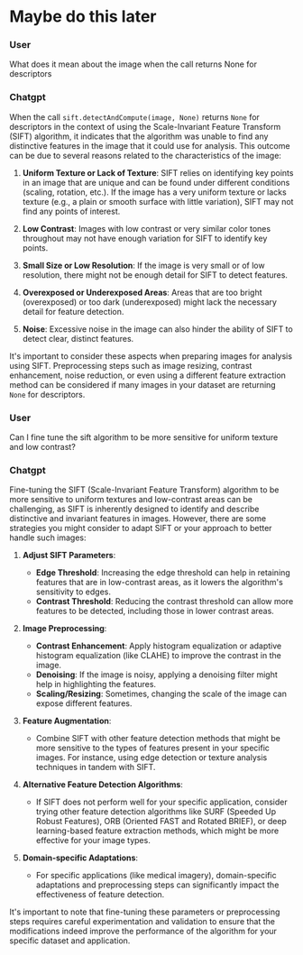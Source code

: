 # Maybe do this later
### User
What does it mean about the image when the call returns None for descriptors

### Chatgpt
When the call `sift.detectAndCompute(image, None)` returns `None` for descriptors in the context of using the Scale-Invariant Feature Transform (SIFT) algorithm, it indicates that the algorithm was unable to find any distinctive features in the image that it could use for analysis. This outcome can be due to several reasons related to the characteristics of the image:

1. **Uniform Texture or Lack of Texture**: SIFT relies on identifying key points in an image that are unique and can be found under different conditions (scaling, rotation, etc.). If the image has a very uniform texture or lacks texture (e.g., a plain or smooth surface with little variation), SIFT may not find any points of interest.

2. **Low Contrast**: Images with low contrast or very similar color tones throughout may not have enough variation for SIFT to identify key points.

3. **Small Size or Low Resolution**: If the image is very small or of low resolution, there might not be enough detail for SIFT to detect features.

4. **Overexposed or Underexposed Areas**: Areas that are too bright (overexposed) or too dark (underexposed) might lack the necessary detail for feature detection.

5. **Noise**: Excessive noise in the image can also hinder the ability of SIFT to detect clear, distinct features.

It's important to consider these aspects when preparing images for analysis using SIFT. Preprocessing steps such as image resizing, contrast enhancement, noise reduction, or even using a different feature extraction method can be considered if many images in your dataset are returning `None` for descriptors.

### User
Can I fine tune the sift algorithm to be more sensitive for uniform texture and low contrast?

### Chatgpt
Fine-tuning the SIFT (Scale-Invariant Feature Transform) algorithm to be more sensitive to uniform textures and low-contrast areas can be challenging, as SIFT is inherently designed to identify and describe distinctive and invariant features in images. However, there are some strategies you might consider to adapt SIFT or your approach to better handle such images:

1. **Adjust SIFT Parameters**: 
    - **Edge Threshold**: Increasing the edge threshold can help in retaining features that are in low-contrast areas, as it lowers the algorithm's sensitivity to edges.
    - **Contrast Threshold**: Reducing the contrast threshold can allow more features to be detected, including those in lower contrast areas.

2. **Image Preprocessing**: 
    - **Contrast Enhancement**: Apply histogram equalization or adaptive histogram equalization (like CLAHE) to improve the contrast in the image.
    - **Denoising**: If the image is noisy, applying a denoising filter might help in highlighting the features.
    - **Scaling/Resizing**: Sometimes, changing the scale of the image can expose different features.

3. **Feature Augmentation**:
    - Combine SIFT with other feature detection methods that might be more sensitive to the types of features present in your specific images. For instance, using edge detection or texture analysis techniques in tandem with SIFT.

4. **Alternative Feature Detection Algorithms**:
    - If SIFT does not perform well for your specific application, consider trying other feature detection algorithms like SURF (Speeded Up Robust Features), ORB (Oriented FAST and Rotated BRIEF), or deep learning-based feature extraction methods, which might be more effective for your image types.

5. **Domain-specific Adaptations**: 
    - For specific applications (like medical imagery), domain-specific adaptations and preprocessing steps can significantly impact the effectiveness of feature detection.

It's important to note that fine-tuning these parameters or preprocessing steps requires careful experimentation and validation to ensure that the modifications indeed improve the performance of the algorithm for your specific dataset and application.